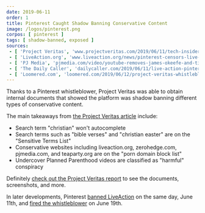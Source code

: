 ```yaml
---
date: 2019-06-11
order: 1
title: Pinterest Caught Shadow Banning Conservative Content
image: /logos/pinterest.png
corpos: [ pinterest ]
tags: [ shadow-banned, exposed ]
sources:
 - [ 'Project Veritas', 'www.projectveritas.com/2019/06/11/tech-insider-blows-whistle-on-how-pinterest-listed-top-pro-life-site-as-porn-bible-verses-censored/' ]
 - [ 'LiveAction.org', 'www.liveaction.org/news/pinterest-censors-live-action-labeling-content-porn/' ]
 - [ 'PJ Media', 'pjmedia.com/video/youtube-removes-james-okeefe-and-tim-pooles-pinterest-videos-due-to-privacy-claims-from-a-third-party/' ]
 - [ 'The Daily Caller', 'dailycaller.com/2019/06/11/live-action-pinterest-porn/' ]
 - [ 'Loomered.com', 'loomered.com/2019/06/12/project-veritas-whistleblower-proves-pinterest-censored-top-pro-life-site-as-pornography/' ]
---
```


Thanks to a Pinterest whistleblower, Project Veritas was able to obtain internal documents that showed the platform was shadow banning different types of conservative content.

The main takeaways from [the Project Veritas article](https://www.projectveritas.com/2019/06/11/tech-insider-blows-whistle-on-how-pinterest-listed-top-pro-life-site-as-porn-bible-verses-censored/) include:
* Search term "christian" won't autocomplete
* Search terms such as "bible verses" and "christian easter" are on the "Sensitive Terms List"
* Conservative websites including liveaction.org, zerohedge.com, pjmedia.com, and teaparty.org are on the "porn domain block list"
* Undercover Planned Parenthood videos are classified as "harmful" conspiracy

Definitely [check out the Project Veritas report](https://www.projectveritas.com/2019/06/11/tech-insider-blows-whistle-on-how-pinterest-listed-top-pro-life-site-as-porn-bible-verses-censored/) to see the documents, screenshots, and more.

In later developments, Pinterest [banned LiveAction](/e/pinterest-bans-live-action/) on the same day, June 11th, and [fired the whistleblower](/e/pinterest-fires-eric-cochran/) on June 19th.
